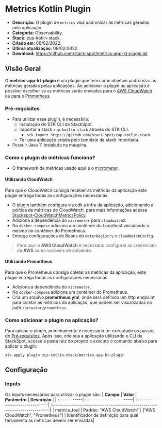 # **Metrics Kotlin Plugin** 

- **Descrição:** O plugin de `metrics` visa padronizar as métricas geradas pela aplicação.
- **Categoria:** Observability. 
- **Stack:** zup-kotlin-stack.
- **Criado em:** 08/02/2022.
- **Última atualização:** 08/02/2022.
- **Download:** https://github.com/stack-spot/metrics-app-kt-plugin.git

## **Visão Geral**

O **metrics-app-kt-plugin** é um plugin que tem como objetivo padronizar as métricas geradas pelas aplicações. Ao adicionar o plugin na aplicação é possível escolher se as métricas serão enviadas para o [AWS CloudWatch](https://aws.amazon.com/pt/cloudwatch/) ou para o [Prometheus](https://prometheus.io/docs/introduction/overview/).

### **Pré-requisitos**
- Para utilizar esse plugin, é necessário:
  -  Instalação do STK CLI da StackSpot.
  -  Importar a stack `zup-kotlin-stack` através do STK CLI.
     - `stk import https://github.com/stack-spot/zup-kotlin-stack`   
  - Ter uma aplicação criada pelo tamplate da stack importada.
- Possuir Java 11 instalado na máquina.

### **Como o plugin de métricas funciona?** 

- O framework de métricas usado aqui é o [micrometer](https://micrometer.io/).

#### **Utilizando CloudWatch**

Para que o CloudWatch consiga receber as métricas da aplicação este plugin entrega todas as configurações necessárias:
- O plugin também configura via cdk a infra da aplicação, adicionando a política de métricas do CloudWatch, para mais informações acesse [Stackspot-CloudWatchMetricsPolicy](https://github.com/stack-spot/metrics-app-kt-plugin/blob/main/templates/infra/src/main/kotlin/group_id_folder/CloudWatchMetricsPolicy.kt)
- Adiciona a dependência do `micrometer` para `cloudwatch2`.
- No `docker-compose` adiciona um contêiner do Localhost vinculando o mesmo no contêiner do Prometheus.
- Entrega configurações de Beans do `meterRegistry` e `cloudWatchConfig`.

> Para usar o **AWS CloudWatch** é necessário configurar as credenciais da **AWS** como variáveis de ambiente.

#### **Utilizando Prometheus**

Para que o Prometheus consiga coletar as métricas da aplicação, este plugin entrega todas as configurações necessárias: 
- Adiciona a dependência do `micrometer`.
- No `docker-compose` adiciona um contêiner do Prometheus.
- Cria um arquivo **prometheus.yml**, onde será definido um http endpoint para coletar as métricas da aplicação, que podem ser visualizadas na path `/actuator/prometheus`.

### **Como adicionar o plugin na aplicação?**

Para aplicar o plugin, primeiramente é necessário ter executado os passos do [Pré-requisitos](#Pré-requisitos). Após isso, crie sua a aplicação utilizando o CLI da StackSpot, acesse a pasta raiz do projeto e execute o comando abaixo para aplicar o plugin:
 
```
stk apply plugin zup-kotlin-stack/metrics-app-kt-plugin
```


## **Configuração**

### **Inputs**

Os inputs necessários para utilizar o plugin são:
| **Campo**    | **Valor**                | **Parâmetro**                    | **Descrição**                                                                 |
| :------------| :------------------------| :--------------------------------| :-----------------------------------------------------------------------------|
| metrics_tool | Padrão: "AWS CloudWatch" | ["AWS CloudWatch", "Prometheus"] | Identificador de definição para qual ferramenta as métricas devem ser enviadas|


